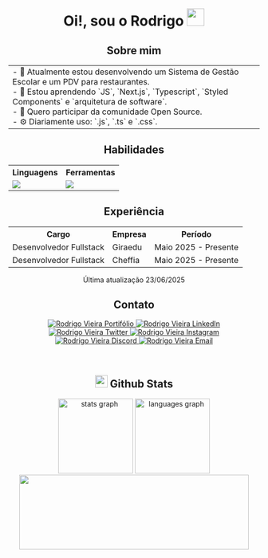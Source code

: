 <div align="center">
<h1>Oi!, sou o Rodrigo <img src=
"https://media.giphy.com/media/hvRJCLFzcasrR4ia7z/giphy.gif" width="35"></h1>

<div>
<h2>Sobre mim</h2>

<table>
<tr border="none">
<td width="50%" align="left">
- 🔭 Atualmente estou desenvolvendo um Sistema de Gestão Escolar e um PDV para restaurantes.<br>
- 🌱 Estou aprendendo `JS`, `Next.js`, `Typescript`, `Styled Components` e `arquitetura de software`.<br>
- 🤔 Quero participar da comunidade Open Source.<br>
- ⚙️ Diariamente uso: `.js`, `.ts` e `.css`.
</td>
</tr>
</table>  
</div>

<div>
<h2>Habilidades</h2>

<table>
<tr>
<th>Linguagens</th>
<th>Ferramentas</th>
</tr>
<tr>
<td>
<img src="https://skillicons.dev/icons?i=html,css,ts,bash"/>
</td>
<td>
<img src="https://skillicons.dev/icons?i=nodejs,nextjs,jest,prisma,styledcomponents,supabase,vscode,sublime,git,github,vercel"/>
</td>
</tr>
</table>
</div>

<div>
<h2>Experiência</h2>

<table>
<tr>
<th>Cargo</th>
<th>Empresa</th>
<th>Período</th>
</tr>
<tr>
<td>Desenvolvedor Fullstack</td>
<td>Giraedu</td>
<td>Maio 2025 - Presente</td>
</tr>
<tr>
<td>Desenvolvedor Fullstack</td>
<td>Cheffia</td>
<td>Maio 2025 - Presente</td>
</tr>

</table>
<p>Última atualização 23/06/2025</p>
</div>

<div>
<h2>Contato</h2>

<p>
<a href="">
<img border="0" alt="Rodrigo Vieira Portifólio" src="https://img.icons8.com/external-itim2101-lineal-color-itim2101/40/000000/external-resume-business-recruitment-itim2101-lineal-color-itim2101.png">
</a>

<a href="https://www.linkedin.com/in/">
<img border="0" alt="Rodrigo Vieira LinkedIn" src="https://img.icons8.com/doodle/40/000000/linkedin--v2.png"/>
</a>

<a href="https://twitter.com/">
<img border="0" alt="Rodrigo Vieira Twitter" src="https://img.icons8.com/nolan/40/twitter.png"/>
</a>

<a href="https://www.instagram.com/">
<img border="0" alt="Rodrigo Vieira Instagram" src="https://img.icons8.com/doodle/38/000000/instagram--v1.png"/>
</a>

<a href="https://discord.com/">
<img border="0" alt="Rodrigo Vieira Discord" src="https://img.icons8.com/fluent/42/000000/discord-logo.png"/>
</a>

<a href="mailto:">
<img border="0" alt="Rodrigo Vieira Email" src="https://img.icons8.com/doodle/38/000000/gmail-new.png"/>
</a>
</p>
</div>

<!--

## <img src="https://media.giphy.com/media/iY8CRBdQXODJSCERIr/giphy.gif" width="25">  <b>Competitive Programming</b>
<br>


<p align="left"> 
  <a href="https://www.hackerrank.com/Alamin972731?hr_r=1" target="_blank"> 
    <img alt="HackerRank" src="https://img.shields.io/badge/HackerRank-2EC866?logo=HackerRank&logoColor=white"/>
  </a>
  
  <a href="https://www.codechef.com/users/Alamin972731" target="_blank"> 
   <img alt="CodeChef" src="https://img.shields.io/badge/CodeChef-%23964B00.svg?logo=CodeChef&logoColor=white">
  </a>
  
  <a href="https://codeforces.com/profile/alamin.ai" target="_blank">
    <img alt="Codeforces" src="https://img.shields.io/badge/Codeforces-445f9d?logo=Codeforces&logoColor=white">
  </a> 
  
  <a href="https://www.hackerearth.com/@al107" target="_blank"> 
    <img alt="HackerEarth" src="https://img.shields.io/badge/HackerEarth-%232C3454.svg?logo=HackerEarth&logoColor=blue"/>
  </a>
  
  <a href="https://leetcode.com/alamin11/" target="_blank"> 
    <img alt="LeetCode" src="https://img.shields.io/badge/LeetCode-000000?logo=LeetCode&logoColor=d16c06"/>
  </a>
</p>

-->

<br>

## <img src="https://media.giphy.com/media/iY8CRBdQXODJSCERIr/giphy.gif" width="25"> <b>Github Stats</b>

<div>
<img src="https://github-readme-stats.vercel.app/api?hide_title=false&hide_rank=false&show_icons=true&include_all_commits=true&count_private=true&disable_animations=false&theme=dracula&locale=pt-br&hide_border=false&username=vieirarodrigo" height="150" alt="stats graph"  />
 <img src="https://github-readme-stats.vercel.app/api/top-langs?locale=en&hide_title=false&layout=compact&card_width=320&langs_count=5&theme=dracula&hide_border=false&username=vieirarodrigo" height="150" alt="languages graph"  />
<img width="460" height="150" src="https://github-readme-streak-stats.herokuapp.com/?user=vieirarodrigo&theme=dracula&&fire=FF801F&currStreakNum=FFBE69&currStreakLabel=FFBE69"/460/300"></p>
</div>

<!-- 

h3 align="left">Achievements:</h3>

[![An image of @supuna97's Holopin badges, which is a link to view their full Holopin profile](https://holopin.me/supuna97)](https://holopin.io/@supuna97)
<br><br><br>

<img src="https://i.imgur.com/dBaSKWF.gif" height="20" width="100%">

<br>

-->

<!--

<h2>📚 | Foramação</h2>
<p>As an engineer committed to lifelong learning, my academic path is both active and aspirational. Having achieved my bachelor's degree, I'm now advancing through my master's program, with the ultimate goal of attaining a doctoral degree.</p><br>

<div align="center">
  <table style="margin-left: auto; margin-right: auto;">
    <tr>
      <td align="center">
        <img src="https://thumbs4.imagebam.com/7d/3e/66/MESRJTA_t.png" height="40" alt="1.png"/>
        <img src="https://thumbs4.imagebam.com/6c/bc/6e/MESRGXI_t.png" width="90" alt="UPS.png"/><br>
        <img src="https://thumbs4.imagebam.com/d7/6e/91/MESRJ8U_t.png" height="20" alt="Ec.png"/><br>
        <strong>UPS</strong><br><strong>BSc.</strong> Computer Science<br>
        <img src="https://progress-bar.dev/100/" width="105" alt="progress-bar"/>
      </td>
      <td align="center">
       <img src="https://thumbs4.imagebam.com/b4/6b/77/MESRJT1_t.png" height="40" alt="0.png"/>
       <img src="https://thumbs4.imagebam.com/d6/0d/e4/MESRJUR_t.png" width="90" alt="TEC.png"/><br>
        <img src="https://thumbs4.imagebam.com/b9/01/da/MESRJ8V_t.png" height="20" alt="Mx.png"/><br>
        <strong>TEC</strong><br><strong>MSc.</strong> Inf. Technology Mgmt<br>
        <img src="https://progress-bar.dev/30/" width="100" alt="progress-bar"/>
      </td>
      <td align="center">
       <img src="https://thumbs4.imagebam.com/b4/6b/77/MESRJT1_t.png" height="40" alt="0.png"/>
       <img src="https://thumbs4.imagebam.com/5b/76/d8/MESRJL0_t.png" width="90" alt="MIT-C-I.png"/><br>
        <img src="https://thumbs4.imagebam.com/c8/fe/34/MESRJ8W_t.png" height="20" alt="Usa.png"/><br>
        <strong>MIT</strong><br><strong>PhD.</strong> Computer Science<br>
        <img src="https://progress-bar.dev/0/" width="105" alt="progress-bar"/>
      </td>
    </tr>
  </table>
</div>

-->

<!-- 
<h1 align="center">My stackoverflow Profile</h1>

<div align="center">
  
![stackoverflow-stats](https://github-stackoverflow-readme.vercel.app/?userId=15206662)

</div>

-->
